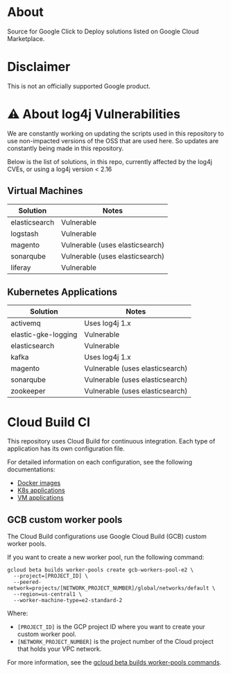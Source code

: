 # About

Source for Google Click to Deploy solutions listed on Google Cloud Marketplace.

# Disclaimer

This is not an officially supported Google product.

# :warning: About log4j Vulnerabilities

We are constantly working on updating the scripts used in this repository to use non-impacted versions of the OSS that are used here. So updates are constantly being made in this repository.

Below is the list of solutions, in this repo, currently affected by the log4j CVEs, or using a log4j version < 2.16

## Virtual Machines

| Solution | Notes |
| --- | --- |
| elasticsearch | Vulnerable |
| logstash | Vulnerable |
| magento | Vulnerable (uses elasticsearch) |
| sonarqube | Vulnerable (uses elasticsearch) |
| liferay | Vulnerable |

## Kubernetes Applications

| Solution | Notes |
| --- | --- |
| activemq | Uses log4j 1.x |
| elastic-gke-logging | Vulnerable |
| elasticsearch | Vulnerable |
| kafka | Uses log4j 1.x |
| magento |  Vulnerable (uses elasticsearch) |
| sonarqube | Vulnerable (uses elasticsearch) |
| zookeeper | Vulnerable (uses elasticsearch) |

# Cloud Build CI

This repository uses Cloud Build for continuous integration. Each type of application has its own configuration file.

For detailed information on each configuration, see the following documentations:

*   [Docker images](docker/README.md#cloud-build-ci)
*   [K8s applications](k8s/README.md#cloud-build-ci)
*   [VM applications](vm/README.md#cloud-build-ci)

## GCB custom worker pools

The Cloud Build configurations use Google Cloud Build (GCB) custom worker pools.

If you want to create a new worker pool, run the following command:

```shell
gcloud beta builds worker-pools create gcb-workers-pool-e2 \
  --project=[PROJECT_ID] \
  --peered-network=projects/[NETWORK_PROJECT_NUMBER]/global/networks/default \
  --region=us-central1 \
  --worker-machine-type=e2-standard-2
```

Where:

*   `[PROJECT_ID]` is the GCP project ID where you want to create your custom worker pool.
*   `[NETWORK_PROJECT_NUMBER]` is the project number of the Cloud project that holds your VPC network.

For more information, see the
[gcloud beta builds worker-pools commands](https://cloud.google.com/sdk/gcloud/reference/beta/builds/worker-pools/).
